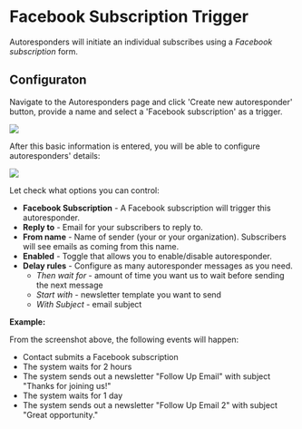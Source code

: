 # Facebook Subscription Trigger

Autoresponders will initiate an individual subscribes using a _Facebook subscription_ form. 

## Configuraton 

Navigate to the Autoresponders page and click 'Create new autoresponder' button, provide a name and select a 'Facebook subscription' as a trigger.

![](images/autoresponders/responder_5.png)

After this basic information is entered, you will be able to configure autoresponders' details:

![](images/autoresponders/responder_6.png)

Let check what options you can control:

* **Facebook Subscription** - A Facebook subscription will trigger this autoresponder. 
* **Reply to** - Email for your subscribers to reply to.
* **From name** - Name of sender (your or your organization). Subscribers will see emails as coming from this name.
* **Enabled** - Toggle that allows you to enable/disable autoresponder.
* **Delay rules** - Configure as many autoresponder messages as you need. 
    * _Then wait for_ - amount of time you want us to wait before sending the next message
    * _Start with_ - newsletter template you want to send
    * _With Subject_ - email subject

**Example:**

From the screenshot above, the following events will happen: 

* Contact submits a Facebook subscription
* The system waits for 2 hours
* The system sends out a newsletter "Follow Up Email" with subject "Thanks for joining us!"
* The system waits for 1 day 
* The system sends out a newsletter "Follow Up Email 2" with subject "Great opportunity."

 

